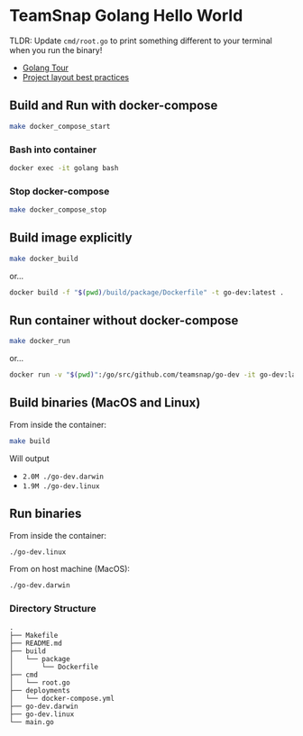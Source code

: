 # TeamSnap Golang Hello World

TLDR: Update `cmd/root.go` to print something different to your terminal when you run the binary!

- [Golang Tour](https://tour.golang.org/welcome/1)
- [Project layout best practices](https://github.com/golang-standards/project-layout)

## Build and Run with docker-compose

```sh
make docker_compose_start
```

### Bash into container

```sh
docker exec -it golang bash
```

### Stop docker-compose

```sh
make docker_compose_stop
```

## Build image explicitly

```sh
make docker_build
```

or...

```sh
docker build -f "$(pwd)/build/package/Dockerfile" -t go-dev:latest .
```

## Run container without docker-compose

```sh
make docker_run
```

or...

```sh
docker run -v "$(pwd)":/go/src/github.com/teamsnap/go-dev -it go-dev:latest bash
```

## Build binaries (MacOS and Linux)

From inside the container:

```sh
make build
```

Will output
- `2.0M	./go-dev.darwin`
- `1.9M	./go-dev.linux`

## Run binaries

From inside the container:

```sh
./go-dev.linux
```

From on host machine (MacOS):

```sh
./go-dev.darwin
```

### Directory Structure

```
.
├── Makefile
├── README.md
├── build
│   └── package
│       └── Dockerfile
├── cmd
│   └── root.go
├── deployments
│   └── docker-compose.yml
├── go-dev.darwin
├── go-dev.linux
└── main.go
```
